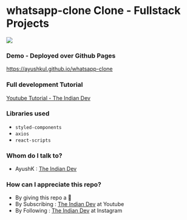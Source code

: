 # whatsapp-clone Clone - Fullstack Projects

![](whatsapp-clone.gif)

### Demo - Deployed over Github Pages 
https://ayushkul.github.io/whatsapp-clone

### Full development Tutorial 
[Youtube Tutorial - The Indian Dev](https://www.youtube.com/watch?v=_UXycMmVYj0)

### Libraries used
* `styled-components`
* `axios`
* `react-scripts`

### Whom do I talk to? ###

* AyushK : [The Indian Dev](https://www.instagram.com/theindiandev)

### How can I appreciate this repo? ###

* By giving this repo a 🌟
* By Subscribing : [The Indian Dev](https://www.youtube.com/c/theindiandev) at Youtube
* By Following : [The Indian Dev](https://www.instagram.com/theindiandev) at Instagram

